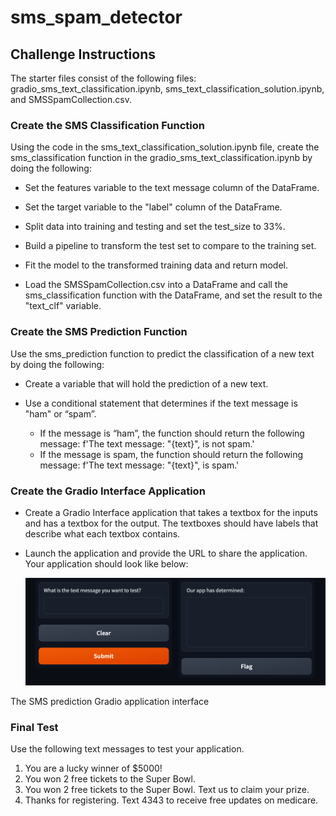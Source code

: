 # sms_spam_detector

## Challenge Instructions
The starter files consist of the following files: gradio_sms_text_classification.ipynb, sms_text_classification_solution.ipynb, and SMSSpamCollection.csv.

### Create the SMS Classification Function
Using the code in the sms_text_classification_solution.ipynb file, create the sms_classification function in the gradio_sms_text_classification.ipynb by doing the following:

* Set the features variable to the text message column of the DataFrame.

* Set the target variable to the "label" column of the DataFrame.

* Split data into training and testing and set the test_size to 33%.

* Build a pipeline to transform the test set to compare to the training set.

* Fit the model to the transformed training data and return model.

* Load the SMSSpamCollection.csv into a DataFrame and call the sms_classification function with the DataFrame, and set the result to the "text_clf" variable.

### Create the SMS Prediction Function
Use the sms_prediction function to predict the classification of a new text by doing the following:

* Create a variable that will hold the prediction of a new text.

* Use a conditional statement that determines if the text message is "ham" or “spam”.

  * If the message is “ham”, the function should return the following message: f'The text message: "{text}", is not spam.'
  * If the message is spam, the function should return the following message: f'The text message: "{text}", is spam.'

### Create the Gradio Interface Application
* Create a Gradio Interface application that takes a textbox for the inputs and has a textbox for the output. The textboxes should have labels that describe what each textbox contains.

* Launch the application and provide the URL to share the application. Your application should look like below:
  
  ![gradio_display](sms-text-prediction-gradio-app.png)

The SMS prediction Gradio application interface

### Final Test
Use the following text messages to test your application.

1. You are a lucky winner of $5000!
2. You won 2 free tickets to the Super Bowl.
3. You won 2 free tickets to the Super Bowl. Text us to claim your prize.
4. Thanks for registering. Text 4343 to receive free updates on medicare.

